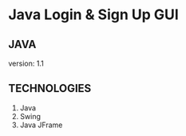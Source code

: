 # Java Login & Sign Up GUI

## JAVA 


version: 1.1

## TECHNOLOGIES

1. Java
1. Swing
1. Java JFrame

